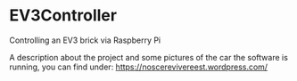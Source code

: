 # EV3Controller
Controlling an EV3 brick via Raspberry Pi

A description about the project and some pictures of the car the software is running, you can find under:
https://noscerevivereest.wordpress.com/
